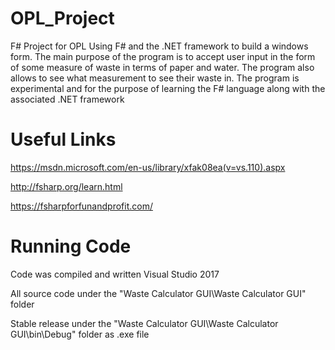 # OPL_Project
F# Project for OPL Using F# and the .NET framework to build a windows form. 
The main purpose of the program is to accept user input in the form of some measure of waste in terms of paper and water. 
The program also allows to see what measurement to see their waste in. 
The program is experimental and for the purpose of learning the F# language along with the associated .NET framework

# Useful Links
https://msdn.microsoft.com/en-us/library/xfak08ea(v=vs.110).aspx

http://fsharp.org/learn.html

https://fsharpforfunandprofit.com/

# Running Code
Code was compiled and written Visual Studio 2017

All source code under the "Waste Calculator GUI\Waste Calculator GUI" folder

Stable release under the "Waste Calculator GUI\Waste Calculator GUI\bin\Debug" folder as .exe file
